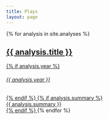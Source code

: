 ```yaml
---
title: Plays
layout: page
---
```


<div id="analyses">
  {% for analysis in site.analyses %}
  <a class="play" href="{{ analysis.url }}">
    <h2>{{ analysis.title }}</h2>
    {% if analysis.year %}
    <h6>{{ analysis.year }}</h6>
    {% endif %}
    {% if analysis.summary %}
    <summary>{{ analysis.summary }}</summary>
    {% endif %}
  </a>
  {% endfor %}
</div>
